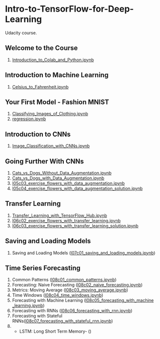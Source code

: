 # Intro-to-TensorFlow-for-Deep-Learning
Udacity course.

## Welcome to the Course
1. [Introduction_to_Colab_and_Python.ipynb](https://github.com/jessicamadridmejia/Intro-to-TensorFlow-for-Deep-Learning/blob/master/Introduction_to_Colab_and_Python.ipynb)

## Introduction to Machine Learning
1. [Celsius_to_Fahrenheit.ipynb](https://github.com/jessicamadridmejia/Intro-to-TensorFlow-for-Deep-Learning/blob/master/Celsius_to_Fahrenheit.ipynb)

## Your First Model - Fashion MNIST
1. [Classifying_Images_of_Clothing.ipynb](https://github.com/jessicamadridmejia/Intro-to-TensorFlow-for-Deep-Learning/blob/master/Classifying_Images_of_Clothing.ipynb)
2. [regression.ipynb](https://github.com/jessicamadridmejia/Intro-to-TensorFlow-for-Deep-Learning/blob/master/regression.ipynb)

## Introduction to CNNs
1. [Image_Classification_with_CNNs.ipynb](https://github.com/jessicamadridmejia/Intro-to-TensorFlow-for-Deep-Learning/blob/master/Image_Classification_with_CNNs.ipynb)

## Going Further With CNNs
1. [Cats_vs_Dogs_Without_Data_Augmentation.ipynb](https://github.com/jessicamadridmejia/Intro-to-TensorFlow-for-Deep-Learning/blob/master/Cats_vs_Dogs_Without_Data_Augmentation.ipynb)
2. [Cats_vs_Dogs_with_Data_Augmentation.ipynb](https://github.com/jessicamadridmejia/Intro-to-TensorFlow-for-Deep-Learning/blob/master/Cats_vs_Dogs_with_Data_Augmentation.ipynb)
3. [l05c03_exercise_flowers_with_data_augmentation.ipynb](https://github.com/jessicamadridmejia/Intro-to-TensorFlow-for-Deep-Learning/blob/master/l05c03_exercise_flowers_with_data_augmentation.ipynb)
4. [l05c04_exercise_flowers_with_data_augmentation_solution.ipynb](https://github.com/jessicamadridmejia/Intro-to-TensorFlow-for-Deep-Learning/blob/master/l05c04_exercise_flowers_with_data_augmentation_solution.ipynb)

## Transfer Learning
1. [Transfer_Learning_with_TensorFlow_Hub.ipynb](https://github.com/jessicamadridmejia/Intro-to-TensorFlow-for-Deep-Learning/blob/master/Transfer_Learning_with_TensorFlow_Hub.ipynb)
2. [l06c02_exercise_flowers_with_transfer_learning.ipynb](https://github.com/jessicamadridmejia/Intro-to-TensorFlow-for-Deep-Learning/blob/master/l06c02_exercise_flowers_with_transfer_learning.ipynb)
3. [l06c03_exercise_flowers_with_transfer_learning_solution.ipynb](https://github.com/jessicamadridmejia/Intro-to-TensorFlow-for-Deep-Learning/blob/master/l06c03_exercise_flowers_with_transfer_learning_solution.ipynb)

## Saving and Loading Models
1. Saving and Loading Models ([l07c01_saving_and_loading_models.ipynb](https://github.com/jessicamadridmejia/Intro-to-TensorFlow-for-Deep-Learning/blob/master/l07c01_saving_and_loading_models.ipynb))

## Time Series Forecasting
1. Common Patterns ([l08c01_common_patterns.ipynb](https://github.com/jessicamadridmejia/Intro-to-TensorFlow-for-Deep-Learning/blob/master/l08c01_common_patterns.ipynb))
2. Forecasting: Naive Forecasting ([l08c02_naive_forecasting.ipynb](https://github.com/jessicamadridmejia/Intro-to-TensorFlow-for-Deep-Learning/blob/master/l08c02_naive_forecasting.ipynb))
3. Metrics: Moving Average ([l08c03_moving_average.ipynb](https://github.com/jessicamadridmejia/Intro-to-TensorFlow-for-Deep-Learning/blob/master/Copia_de_l08c03_moving_average.ipynb))
4. Time Windows ([l08c04_time_windows.ipynb](https://github.com/jessicamadridmejia/Intro-to-TensorFlow-for-Deep-Learning/blob/master/l08c04_time_windows.ipynb))
5. Forecasting with Machine Learning ([l08c05_forecasting_with_machine _learning.ipynb](https://github.com/jessicamadridmejia/Intro-to-TensorFlow-for-Deep-Learning/blob/master/l08c05_forecasting_with_machine__learning.ipynb))
6. Forecasting with RNNs ([l08c06_forecasting_with_rnn.ipynb](https://github.com/jessicamadridmejia/Intro-to-TensorFlow-for-Deep-Learning/blob/master/l08c06_forecasting_with_rnn.ipynb))
7. Forecasting with Stateful RNNs([l08c07_forecasting_with_stateful_rnn.ipynb](https://github.com/jessicamadridmejia/Intro-to-TensorFlow-for-Deep-Learning/blob/master/l08c07_forecasting_with_stateful_rnn.ipynb))
8. - LSTM: Long Short Term Memory- ([]())
